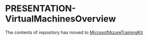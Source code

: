 PRESENTATION-VirtualMachinesOverview
====================================

The contents of repository has moved to [MicrosoftAzureTrainingKit](https://github.com/Microsoft-TrainingKits/MicrosoftAzureTrainingKit/tree/master/Decks/PRESENTATION-VirtualMachinesOverview)
